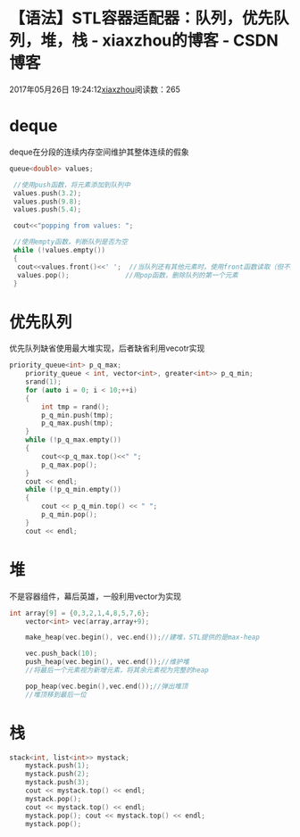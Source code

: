 # 【语法】STL容器适配器：队列，优先队列，堆，栈 - xiaxzhou的博客 - CSDN博客





2017年05月26日 19:24:12[xiaxzhou](https://me.csdn.net/xiaxzhou)阅读数：265








# deque

> 
deque在分段的连续内存空间维护其整体连续的假象


```cpp
queue<double> values;  

 //使用push函数，将元素添加到队列中  
 values.push(3.2);  
 values.push(9.8);  
 values.push(5.4);  

 cout<<"popping from values: ";  

 //使用empty函数，判断队列是否为空  
 while (!values.empty())  
 {  
  cout<<values.front()<<' ';  //当队列还有其他元素时，使用front函数读取（但不删除）队列的第一个元素，用于输出  
  values.pop();              //用pop函数，删除队列的第一个元素  
 }
```

# 优先队列

> 
优先队列缺省使用最大堆实现，后者缺省利用vecotr实现


```cpp
priority_queue<int> p_q_max;
    priority_queue < int, vector<int>, greater<int>> p_q_min;
    srand(1);
    for (auto i = 0; i < 10;++i)
    {
        int tmp = rand();
        p_q_min.push(tmp);
        p_q_max.push(tmp);
    }
    while (!p_q_max.empty())
    {
        cout<<p_q_max.top()<<" ";
        p_q_max.pop();
    }
    cout << endl;
    while (!p_q_min.empty())
    {
        cout << p_q_min.top() << " ";
        p_q_min.pop();
    }
    cout << endl;
```

# 堆

> 
不是容器组件，幕后英雄，一般利用vector为实现


```cpp
int array[9] = {0,3,2,1,4,8,5,7,6};
    vector<int> vec(array,array+9);

    make_heap(vec.begin(), vec.end());//建堆，STL提供的是max-heap

    vec.push_back(10);
    push_heap(vec.begin(), vec.end());//维护堆
    //将最后一个元素视为新增元素，将其余元素视为完整的heap

    pop_heap(vec.begin(),vec.end());//弹出堆顶
    //堆顶移到最后一位
```

# 栈

```cpp
stack<int, list<int>> mystack;
    mystack.push(1);
    mystack.push(2);
    mystack.push(3);
    cout << mystack.top() << endl;
    mystack.pop();
    cout << mystack.top() << endl;
    mystack.pop(); cout << mystack.top() << endl;
    mystack.pop();
```




